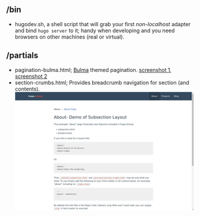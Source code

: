 

## /bin

* hugodev.sh, a shell script that will grab your first _non-localhost_ adapter
  and bind `hugo server` to it; handy when developing and you need browsers on
  other machines (real or virtual).

## /partials


* pagination-bulma.html; [Bulma][] themed pagination. [screenshot 1](screenshots/pagination-bulma1.jpg), [screenshot 2](screenshots/pagination-bulma2.jpg)
* section-crumbs.html; Provides breadcrumb navigation for section (and contents). ![breadcrumb](screenshots/breadcrumb.jpg)


[Bulma]: https://bulma.io/
